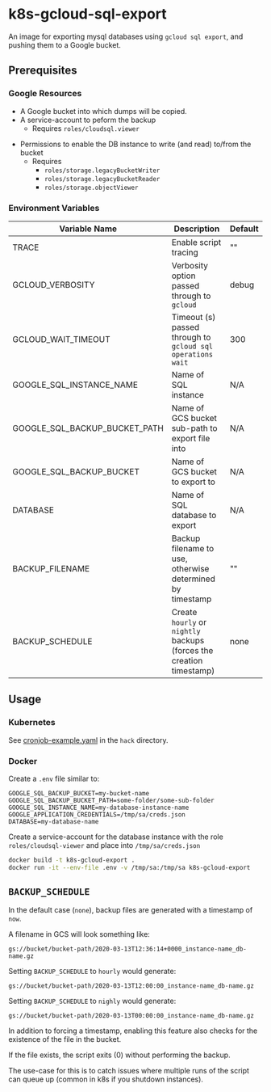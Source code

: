 # k8s-gcloud-sql-export

An image for exporting mysql databases using `gcloud sql export`, and pushing them to a Google bucket.

## Prerequisites

### Google Resources

- A Google bucket into which dumps will be copied.
- A service-account to peform the backup 
    - Requires `roles/cloudsql.viewer`
* Permissions to enable the DB instance to write (and read) to/from the bucket
    - Requires
        - `roles/storage.legacyBucketWriter`
        - `roles/storage.legacyBucketReader`
        - `roles/storage.objectViewer`

### Environment Variables

| Variable Name                 | Description                                                         | Default |
|-------------------------------|---------------------------------------------------------------------|---------|
| TRACE                         | Enable script tracing                                               | ""      |
| GCLOUD_VERBOSITY              | Verbosity option passed through to `gcloud`                         | debug   |
| GCLOUD_WAIT_TIMEOUT           | Timeout (s) passed through to `gcloud sql operations wait`          | 300     |
| GOOGLE_SQL_INSTANCE_NAME      | Name of SQL instance                                                | N/A     |
| GOOGLE_SQL_BACKUP_BUCKET_PATH | Name of GCS bucket sub-path to export file into                     | N/A     |
| GOOGLE_SQL_BACKUP_BUCKET      | Name of GCS bucket to export to                                     | N/A     |
| DATABASE                      | Name of SQL database to export                                      | N/A     |
| BACKUP_FILENAME               | Backup filename to use, otherwise determined by timestamp           | ""      |
| BACKUP_SCHEDULE               | Create `hourly` or `nightly` backups (forces the creation timestamp)| none    |

## Usage

### Kubernetes

See [cronjob-example.yaml](./hack/cronjob-example.yaml) in the `hack` directory.

### Docker

Create a `.env` file similar to:

```
GOOGLE_SQL_BACKUP_BUCKET=my-bucket-name
GOOGLE_SQL_BACKUP_BUCKET_PATH=some-folder/some-sub-folder
GOOGLE_SQL_INSTANCE_NAME=my-database-instance-name
GOOGLE_APPLICATION_CREDENTIALS=/tmp/sa/creds.json
DATABASE=my-database-name
```

Create a service-account for the database instance with the role `roles/cloudsql-viewer` and place
into `/tmp/sa/creds.json`

```sh
docker build -t k8s-gcloud-export .
docker run -it --env-file .env -v /tmp/sa:/tmp/sa k8s-gcloud-export 
```

## `BACKUP_SCHEDULE`

In the default case (`none`), backup files are generated with a timestamp of `now`.

A filename in GCS will look something like:

```
gs://bucket/bucket-path/2020-03-13T12:36:14+0000_instance-name_db-name.gz
```

Setting `BACKUP_SCHEDULE` to `hourly` would generate:

```
gs://bucket/bucket-path/2020-03-13T12:00:00_instance-name_db-name.gz
```

Setting `BACKUP_SCHEDULE` to `nighly` would generate:


```
gs://bucket/bucket-path/2020-03-13T00:00:00_instance-name_db-name.gz
```

In addition to forcing a timestamp, enabling this feature also checks for the existence of the file in the bucket. 

If the file exists, the script exits (0) without performing the backup.

The use-case for this is to catch issues where multiple runs of the script can queue up (common in k8s if you shutdown
instances).
